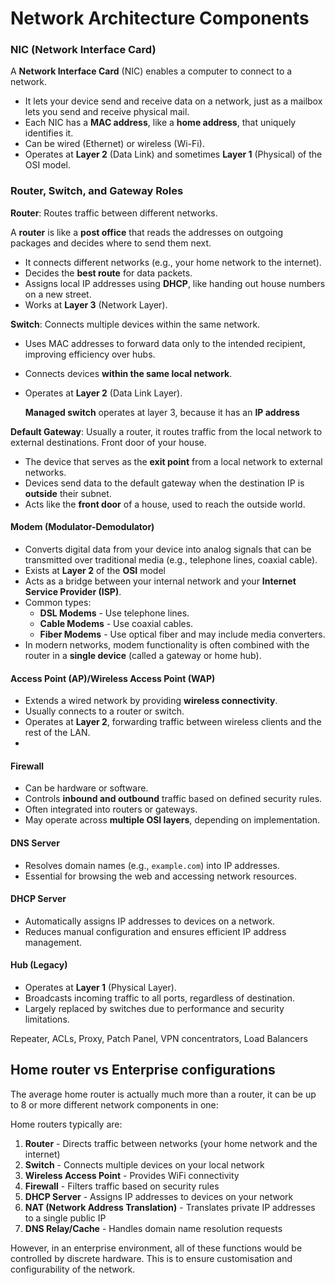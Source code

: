# Network Architecture Components

### NIC (Network Interface Card)

A **Network Interface Card** (NIC) enables a computer to connect to a network.

- It lets your device send and receive data on a network, just as a mailbox lets you send and receive physical mail.
- Each NIC has a **MAC address**, like a **home address**, that uniquely identifies it.
- Can be wired (Ethernet) or wireless (Wi-Fi).
- Operates at **Layer 2** (Data Link) and sometimes **Layer 1** (Physical) of the OSI model.

### Router, Switch, and Gateway Roles

**Router**: Routes traffic between different networks.

 A **router** is like a **post office** that reads the addresses on outgoing packages and decides where to send them next.
 
- It connects different networks (e.g., your home network to the internet).
- Decides the **best route** for data packets.
- Assigns local IP addresses using **DHCP**, like handing out house numbers on a new street.
- Works at **Layer 3** (Network Layer).


**Switch**: Connects multiple devices within the same network.

- Uses MAC addresses to forward data only to the intended recipient, improving efficiency over hubs.
- Connects devices **within the same local network**.
- Operates at **Layer 2** (Data Link Layer).

	**Managed switch** operates at layer 3, because it has an **IP address**


**Default Gateway**: Usually a router, it routes traffic from the local network to external destinations. Front door of your house.

- The device that serves as the **exit point** from a local network to external networks.
- Devices send data to the default gateway when the destination IP is **outside** their subnet.
- Acts like the **front door** of a house, used to reach the outside world.


#### **Modem (Modulator-Demodulator)**

- Converts digital data from your device into analog signals that can be transmitted over traditional media (e.g., telephone lines, coaxial cable).
- Exists at **Layer 2** of the **OSI** model
- Acts as a bridge between your internal network and your **Internet Service Provider (ISP)**.
- Common types:
    - **DSL Modems** - Use telephone lines.
    - **Cable Modems** - Use coaxial cables.
    - **Fiber Modems** - Use optical fiber and may include media converters.
- In modern networks, modem functionality is often combined with the router in a **single device** (called a gateway or home hub).

#### **Access Point (AP)/Wireless Access Point (WAP)**

- Extends a wired network by providing **wireless connectivity**.
- Usually connects to a router or switch.
- Operates at **Layer 2**, forwarding traffic between wireless clients and the rest of the LAN.
- 

#### **Firewall**

- Can be hardware or software.
- Controls **inbound and outbound** traffic based on defined security rules.
- Often integrated into routers or gateways.
- May operate across **multiple OSI layers**, depending on implementation.

#### **DNS Server**
- Resolves domain names (e.g., `example.com`) into IP addresses.
- Essential for browsing the web and accessing network resources.

#### **DHCP Server**
- Automatically assigns IP addresses to devices on a network.
- Reduces manual configuration and ensures efficient IP address management.
#### **Hub** (Legacy)

- Operates at **Layer 1** (Physical Layer).
- Broadcasts incoming traffic to all ports, regardless of destination.
- Largely replaced by switches due to performance and security limitations.

Repeater, ACLs, Proxy, Patch Panel, VPN concentrators, Load Balancers

## Home router vs Enterprise configurations

The average home router is actually much more than a router, it can be up to 8 or more different network components in one:

Home routers typically are:
1. **Router** - Directs traffic between networks (your home network and the internet)
2. **Switch** - Connects multiple devices on your local network
3. **Wireless Access Point** - Provides WiFi connectivity
4. **Firewall** - Filters traffic based on security rules
5. **DHCP Server** - Assigns IP addresses to devices on your network
6. **NAT (Network Address Translation)** - Translates private IP addresses to a single public IP
7. **DNS Relay/Cache** - Handles domain name resolution requests

However, in an enterprise environment, all of these functions would be controlled by discrete hardware. This is to ensure customisation and configurability of the network.